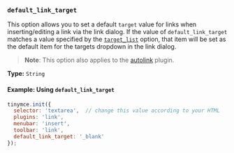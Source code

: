 ### `default_link_target`

This option allows you to set a default `target` value for links when inserting/editing a link via the link dialog. If the value of `default_link_target` matches a value specified by the [`target_list`](#target_list) option, that item will be set as the default item for the targets dropdown in the link dialog.

> **Note**: This option also applies to the [autolink]({{site.baseurl}}/plugins/opensource/autolink) plugin.

**Type:** `String`

#### Example: Using `default_link_target`

```js
tinymce.init({
  selector: 'textarea',  // change this value according to your HTML
  plugins: 'link',
  menubar: 'insert',
  toolbar: 'link',
  default_link_target: '_blank'
});
```


